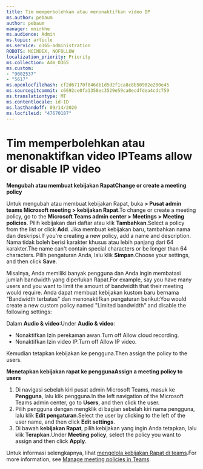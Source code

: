 ```yaml
---
title: Tim memperbolehkan atau menonaktifkan video IP
ms.author: pebaum
author: pebaum
manager: mnirkhe
ms.audience: Admin
ms.topic: article
ms.service: o365-administration
ROBOTS: NOINDEX, NOFOLLOW
localization_priority: Priority
ms.collection: Adm_O365
ms.custom:
- "9002537"
- "5617"
ms.openlocfilehash: cf2d67170f846db1d5d2f1ca8c8b50902e200e45
ms.sourcegitcommit: c6692ce0fa1358ec3529e59ca0ecdfdea4cdc759
ms.translationtype: MT
ms.contentlocale: id-ID
ms.lasthandoff: 09/14/2020
ms.locfileid: "47670187"
---
```

# <a name="teams-allow-or-disable-ip-video"></a><span data-ttu-id="31611-102">Tim memperbolehkan atau menonaktifkan video IP</span><span class="sxs-lookup"><span data-stu-id="31611-102">Teams allow or disable IP video</span></span>

<span data-ttu-id="31611-103">**Mengubah atau membuat kebijakan Rapat**</span><span class="sxs-lookup"><span data-stu-id="31611-103">**Change or create a meeting policy**</span></span>

<span data-ttu-id="31611-104">Untuk mengubah atau membuat kebijakan Rapat, buka **> Pusat admin teams Microsoft meeting > kebijakan Rapat**.</span><span class="sxs-lookup"><span data-stu-id="31611-104">To change or create a meeting policy, go to the **Microsoft Teams admin center > Meetings > Meeting policies**.</span></span> <span data-ttu-id="31611-105">Pilih kebijakan dari daftar atau klik **Tambahkan**.</span><span class="sxs-lookup"><span data-stu-id="31611-105">Select a policy from the list or click **Add**.</span></span> <span data-ttu-id="31611-106">Jika membuat kebijakan baru, tambahkan nama dan deskripsi.</span><span class="sxs-lookup"><span data-stu-id="31611-106">If you're creating a new policy, add a name and description.</span></span> <span data-ttu-id="31611-107">Nama tidak boleh berisi karakter khusus atau lebih panjang dari 64 karakter.</span><span class="sxs-lookup"><span data-stu-id="31611-107">The name can't contain special characters or be longer than 64 characters.</span></span> <span data-ttu-id="31611-108">Pilih pengaturan Anda, lalu klik **Simpan**.</span><span class="sxs-lookup"><span data-stu-id="31611-108">Choose your settings, and then click **Save**.</span></span>

<span data-ttu-id="31611-109">Misalnya, Anda memiliki banyak pengguna dan Anda ingin membatasi jumlah bandwidth yang diperlukan Rapat.</span><span class="sxs-lookup"><span data-stu-id="31611-109">For example, say you have many users and you want to limit the amount of bandwidth that their meeting would require.</span></span> <span data-ttu-id="31611-110">Anda dapat membuat kebijakan kustom baru bernama "Bandwidth terbatas" dan menonaktifkan pengaturan berikut:</span><span class="sxs-lookup"><span data-stu-id="31611-110">You would create a new custom policy named "Limited bandwidth" and disable the following settings:</span></span>

<span data-ttu-id="31611-111">Dalam **Audio & video**:</span><span class="sxs-lookup"><span data-stu-id="31611-111">Under **Audio & video**:</span></span>

- <span data-ttu-id="31611-112">Nonaktifkan Izin perekaman awan.</span><span class="sxs-lookup"><span data-stu-id="31611-112">Turn off Allow cloud recording.</span></span>
- <span data-ttu-id="31611-113">Nonaktifkan Izin video IP.</span><span class="sxs-lookup"><span data-stu-id="31611-113">Turn off Allow IP video.</span></span>

<span data-ttu-id="31611-114">Kemudian tetapkan kebijakan ke pengguna.</span><span class="sxs-lookup"><span data-stu-id="31611-114">Then assign the policy to the users.</span></span>

<span data-ttu-id="31611-115">**Menetapkan kebijakan rapat ke pengguna**</span><span class="sxs-lookup"><span data-stu-id="31611-115">**Assign a meeting policy to users**</span></span>

1. <span data-ttu-id="31611-116">Di navigasi sebelah kiri pusat admin Microsoft Teams, masuk ke **Pengguna**, lalu klik pengguna.</span><span class="sxs-lookup"><span data-stu-id="31611-116">In the left navigation of the Microsoft Teams admin center, go to **Users**, and then click the user.</span></span>
2. <span data-ttu-id="31611-117">Pilih pengguna dengan mengklik di bagian sebelah kiri nama pengguna, lalu klik **Edit pengaturan**.</span><span class="sxs-lookup"><span data-stu-id="31611-117">Select the user by clicking to the left of the user name, and then click **Edit settings**.</span></span>
3. <span data-ttu-id="31611-118">Di bawah **kebijakan Rapat**, pilih kebijakan yang ingin Anda tetapkan, lalu klik **Terapkan**.</span><span class="sxs-lookup"><span data-stu-id="31611-118">Under **Meeting policy**, select the policy you want to assign and then click **Apply**.</span></span>

<span data-ttu-id="31611-119">Untuk informasi selengkapnya, lihat [mengelola kebijakan Rapat di teams](https://docs.microsoft.com/microsoftteams/meeting-policies-in-teams).</span><span class="sxs-lookup"><span data-stu-id="31611-119">For more information, see [Manage meeting policies in Teams](https://docs.microsoft.com/microsoftteams/meeting-policies-in-teams).</span></span>
